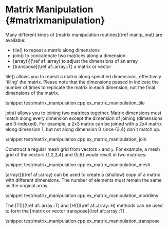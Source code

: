 Matrix Manipulation {#matrixmanipulation}
===================

Many different kinds of [matrix manipulation routines](\ref manip_mat) are available:
* tile() to repeat a matrix along dimensions
* join() to concatenate two matrices along a dimension
* [array()](\ref af::array) to adjust the dimensions of an array
* [transpose](\ref af::array::T) a matrix or vector

tile() allows you to repeat a matrix along specified
dimensions, effectively 'tiling' the matrix.  Please note that the
dimensions passed in indicate the number of times to replicate the
matrix in each dimension, not the final dimensions of the matrix.

\snippet test/matrix_manipulation.cpp ex_matrix_manipulation_tile

join() allows you to joining two matrices together.  Matrix
dimensions must match along every dimension except the dimension
of joining (dimensions are 0-indexed). For example, a 2x3 matrix
can be joined with a 2x4 matrix along dimension 1, but not along
dimension 0 since {3,4} don`t match up.

\snippet test/matrix_manipulation.cpp ex_matrix_manipulation_join

Construct a regular mesh grid from vectors `x` and `y`. For example, a
mesh grid of the vectors {1,2,3,4} and {5,6} would result in two matrices:

\snippet test/matrix_manipulation.cpp ex_matrix_manipulation_mesh

[array()](\ref af::array) can be used to create a (shallow) copy of a matrix
with different dimensions.  The number of elements must remain the same as
the original array.

\snippet test/matrix_manipulation.cpp ex_matrix_manipulation_moddims

The [T()](\ref af::array::T) and [H()](\ref af::array::H) methods can be
used to form the [matrix or vector transpose](\ref af::array::T) .

\snippet test/matrix_manipulation.cpp ex_matrix_manipulation_transpose
